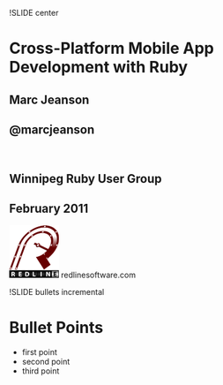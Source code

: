!SLIDE center
# Cross-Platform Mobile App Development with Ruby #

## Marc Jeanson
## @marcjeanson 

<br />

## Winnipeg Ruby User Group
## February 2011

![Redline logo](redline.png) redlinesoftware.com

!SLIDE bullets incremental
# Bullet Points #

* first point
* second point
* third point
